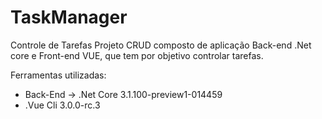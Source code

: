 # TaskManager

Controle de Tarefas
Projeto CRUD composto de aplicação Back-end .Net core e Front-end VUE, que tem por objetivo controlar tarefas.

Ferramentas utilizadas:
<ul>
<li>Back-End -> .Net Core 3.1.100-preview1-014459 </li>
<li>.Vue Cli 3.0.0-rc.3</li>
</ul>
